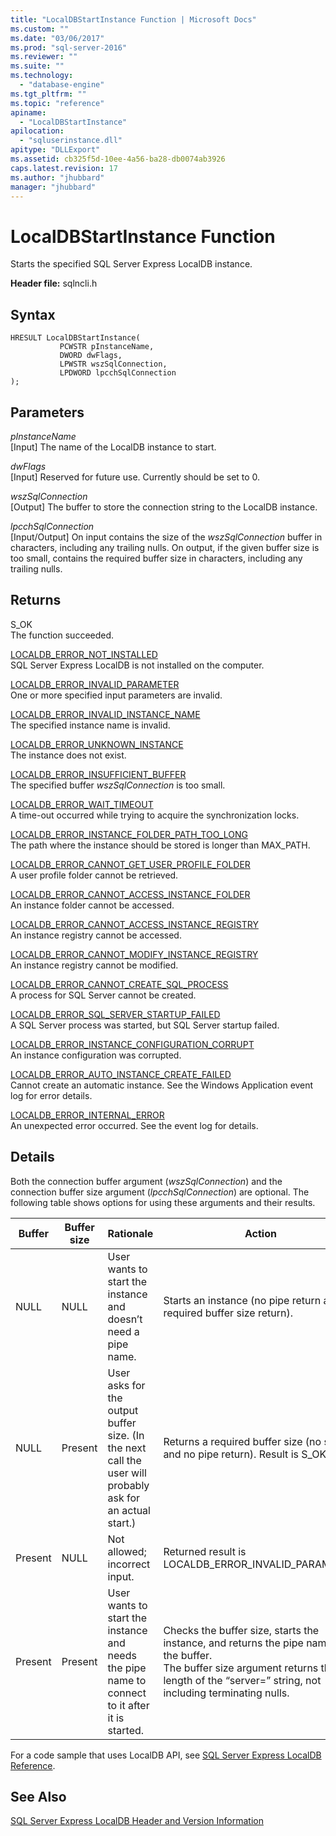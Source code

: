 ```yaml
---
title: "LocalDBStartInstance Function | Microsoft Docs"
ms.custom: ""
ms.date: "03/06/2017"
ms.prod: "sql-server-2016"
ms.reviewer: ""
ms.suite: ""
ms.technology: 
  - "database-engine"
ms.tgt_pltfrm: ""
ms.topic: "reference"
apiname: 
  - "LocalDBStartInstance"
apilocation: 
  - "sqluserinstance.dll"
apitype: "DLLExport"
ms.assetid: cb325f5d-10ee-4a56-ba28-db0074ab3926
caps.latest.revision: 17
ms.author: "jhubbard"
manager: "jhubbard"
---
```

# LocalDBStartInstance Function
  Starts the specified SQL Server Express LocalDB instance.  
  
 **Header file:** sqlncli.h  
  
## Syntax  
  
```  
HRESULT LocalDBStartInstance(  
           PCWSTR pInstanceName,  
           DWORD dwFlags,   
           LPWSTR wszSqlConnection,   
           LPDWORD lpcchSqlConnection   
);  
```  
  
## Parameters  
 *pInstanceName*  
 [Input] The name of the LocalDB instance to start.  
  
 *dwFlags*  
 [Input] Reserved for future use. Currently should be set to 0.  
  
 *wszSqlConnection*  
 [Output] The buffer to store the connection string to the LocalDB instance.  
  
 *lpcchSqlConnection*  
 [Input/Output] On input contains the size of the *wszSqlConnection* buffer in characters, including any trailing nulls. On output, if the given buffer size is too small, contains the required buffer size in characters, including any trailing nulls.  
  
## Returns  
 S_OK  
 The function succeeded.  
  
 [LOCALDB_ERROR_NOT_INSTALLED](../../relational-databases/express-localdb-error-messages/localdb-error-not-installed.md)  
 SQL Server Express LocalDB is not installed on the computer.  
  
 [LOCALDB_ERROR_INVALID_PARAMETER](../../relational-databases/express-localdb-error-messages/localdb-error-invalid-parameter.md)  
 One or more specified input parameters are invalid.  
  
 [LOCALDB_ERROR_INVALID_INSTANCE_NAME](../../relational-databases/express-localdb-error-messages/localdb-error-invalid-instance-name.md)  
 The specified instance name is invalid.  
  
 [LOCALDB_ERROR_UNKNOWN_INSTANCE](../../relational-databases/express-localdb-error-messages/localdb-error-unknown-instance.md)  
 The instance does not exist.  
  
 [LOCALDB_ERROR_INSUFFICIENT_BUFFER](../../relational-databases/express-localdb-error-messages/localdb-error-insufficient-buffer.md)  
 The specified buffer *wszSqlConnection* is too small.  
  
 [LOCALDB_ERROR_WAIT_TIMEOUT](../../relational-databases/express-localdb-error-messages/localdb-error-wait-timeout.md)  
 A time-out occurred while trying to acquire the synchronization locks.  
  
 [LOCALDB_ERROR_INSTANCE_FOLDER_PATH_TOO_LONG](../../relational-databases/express-localdb-error-messages/localdb-error-instance-folder-path-too-long.md)  
 The path where the instance should be stored is longer than MAX_PATH.  
  
 [LOCALDB_ERROR_CANNOT_GET_USER_PROFILE_FOLDER](../../relational-databases/express-localdb-error-messages/localdb-error-cannot-get-user-profile-folder.md)  
 A user profile folder cannot be retrieved.  
  
 [LOCALDB_ERROR_CANNOT_ACCESS_INSTANCE_FOLDER](../../relational-databases/express-localdb-error-messages/localdb-error-cannot-access-instance-folder.md)  
 An instance folder cannot be accessed.  
  
 [LOCALDB_ERROR_CANNOT_ACCESS_INSTANCE_REGISTRY](../../relational-databases/express-localdb-error-messages/localdb-error-cannot-access-instance-registry.md)  
 An instance registry cannot be accessed.  
  
 [LOCALDB_ERROR_CANNOT_MODIFY_INSTANCE_REGISTRY](../../relational-databases/express-localdb-error-messages/localdb-error-cannot-modify-instance-registry.md)  
 An instance registry cannot be modified.  
  
 [LOCALDB_ERROR_CANNOT_CREATE_SQL_PROCESS](../../relational-databases/express-localdb-error-messages/localdb-error-cannot-create-sql-process.md)  
 A process for SQL Server cannot be created.  
  
 [LOCALDB_ERROR_SQL_SERVER_STARTUP_FAILED](../../relational-databases/express-localdb-error-messages/localdb-error-sql-server-startup-failed.md)  
 A SQL Server process was started, but SQL Server startup failed.  
  
 [LOCALDB_ERROR_INSTANCE_CONFIGURATION_CORRUPT](../../relational-databases/express-localdb-error-messages/localdb-error-instance-configuration-corrupt.md)  
 An instance configuration was corrupted.  
  
 [LOCALDB_ERROR_AUTO_INSTANCE_CREATE_FAILED](../../relational-databases/express-localdb-error-messages/localdb-error-auto-instance-create-failed.md)  
 Cannot create an automatic instance. See the Windows Application event log for error details.  
  
 [LOCALDB_ERROR_INTERNAL_ERROR](../../relational-databases/express-localdb-error-messages/localdb-error-internal-error.md)  
 An unexpected error occurred. See the event log for details.  
  
## Details  
 Both the connection buffer argument (*wszSqlConnection*) and the connection buffer size argument (*lpcchSqlConnection*) are optional. The following table shows options for using these arguments and their results.  
  
|Buffer|Buffer size|Rationale|Action|  
|------------|-----------------|---------------|------------|  
|NULL|NULL|User wants to start the instance and doesn’t need a pipe name.|Starts an instance (no pipe return and no required buffer size return).|  
|NULL|Present|User asks for the output buffer size. (In the next call the user will probably ask for an actual start.)|Returns a required buffer size (no start and no pipe return). Result is S_OK.|  
|Present|NULL|Not allowed; incorrect input.|Returned result is LOCALDB_ERROR_INVALID_PARAMETER.|  
|Present|Present|User wants to start the instance and needs the pipe name to connect to it after it is started.|Checks the buffer size, starts the instance, and returns the pipe name in the buffer. <br />The buffer size argument returns the length of the “server=” string, not including terminating nulls.|  
  
 For a code sample that uses LocalDB API, see [SQL Server Express LocalDB Reference](../../relational-databases/sql-server-express-localdb-reference.md).  
  
## See Also  
 [SQL Server Express LocalDB Header and Version Information](../../relational-databases/express-localdb-instance-apis/sql-server-express-localdb-header-and-version-information.md)  
  
  